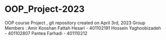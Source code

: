 # OOP_Project-2023
OOP course Project , git repository created on April 3rd, 2023
Group Members :
Amir Kooshan Fattah Hesari - 401102191
Hossein Yaghoobizadeh - 401102807
Pantea Farhadi - 401110212
